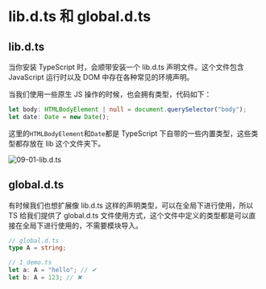# lib.d.ts 和 global.d.ts

## lib.d.ts

当你安装 TypeScript 时，会顺带安装一个 lib.d.ts 声明文件。这个文件包含 JavaScript 运行时以及 DOM 中存在各种常见的环境声明。

当我们使用一些原生 JS 操作的时候，也会拥有类型，代码如下：

```typescript
let body: HTMLBodyElement | null = document.querySelector("body");
let date: Date = new Date();
```

这里的`HTMLBodyElement`和`Date`都是 TypeScript 下自带的一些内置类型，这些类型都存放在 lib 这个文件夹下。

![09-01-lib.d.ts](https://qn.huat.xyz/mac/202310292154614.png)

## global.d.ts

有时候我们也想扩展像 lib.d.ts 这样的声明类型，可以在全局下进行使用，所以 TS 给我们提供了 global.d.ts 文件使用方式，这个文件中定义的类型都是可以直接在全局下进行使用的，不需要模块导入。

```typescript
// global.d.ts
type A = string;
```

```typescript
// 1_demo.ts
let a: A = "hello"; // ✔
let b: A = 123; // ✖
```
